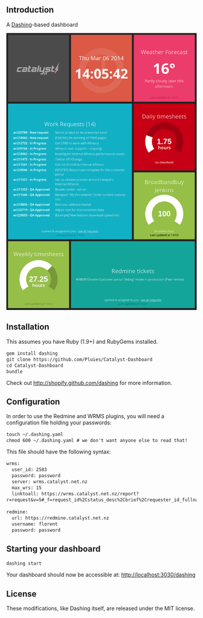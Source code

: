 ## Introduction

A [Dashing](http://shopify.github.com/dashing)-based dashboard 

![screenshot](https://github.com/Pluies/Catalyst-Dashboard/blob/master/public/screenshot.png?raw=true)

## Installation

This assumes you have Ruby (1.9+) and RubyGems installed.

    gem install dashing
    git clone https://github.com/Pluies/Catalyst-Dashboard
    cd Catalyst-Dashboard
    bundle

Check out http://shopify.github.com/dashing for more information.

## Configuration

In order to use the Redmine and WRMS plugins, you will need a configuration file holding your passwords:

    touch ~/.dashing.yaml
    chmod 600 ~/.dashing.yaml # we don't want anyone else to read that!

This file should have the following syntax:

    wrms:
      user_id: 2583
      password: password
      server: wrms.catalyst.net.nz
      max_wrs: 15
      linktoall: https://wrms.catalyst.net.nz/report?r=request&v=5#_f=request_id%2Cstatus_desc%2Cbrief%2Crequester_id_fullname&_o=request_id&_d=desc&_s=200&_p=1&allocated_to=MY_USER_ID&last_status=A%2CB%2CE%2CD%2CI%2CK%2CL%2CN%2CQ%2CP%2CS%2CR%2CU%2CW%2CV%2CZ

    redmine:
      url: https://redmine.catalyst.net.nz
      username: florent
      password: password

## Starting your dashboard    

    dashing start

Your dashboard should now be accessible at: [http://localhost:3030/dashing](http://localhost:3030/dashing)

## License

These modifications, like Dashing itself, are released under the MIT license.

